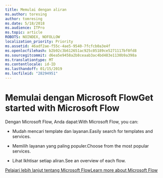 ```yaml
---
title: Memulai dengan aliran
ms.author: toresing
author: tomresing
ms.date: 5/18/2018
ms.audience: ITPro
ms.topic: article
ROBOTS: NOINDEX, NOFOLLOW
localization_priority: Priority
ms.assetid: 46adf2ae-f55c-4ae5-9540-7fcfcb0a3e4f
ms.openlocfilehash: b2b92c3b612651ac925c05189ce5271117bf0fd8
ms.sourcegitcommit: d6ea5e9458a2b8ceaab3ac4bd483e1130b9a398a
ms.translationtype: MT
ms.contentlocale: id-ID
ms.lasthandoff: 01/15/2019
ms.locfileid: "28294951"
---
```

# <a name="get-started-with-microsoft-flow"></a><span data-ttu-id="924de-102">Memulai dengan Microsoft Flow</span><span class="sxs-lookup"><span data-stu-id="924de-102">Get started with Microsoft Flow</span></span>

<span data-ttu-id="924de-103">Dengan Microsoft Flow, Anda dapat:</span><span class="sxs-lookup"><span data-stu-id="924de-103">With Microsoft Flow, you can:</span></span>
  
- <span data-ttu-id="924de-104">Mudah mencari template dan layanan.</span><span class="sxs-lookup"><span data-stu-id="924de-104">Easily search for templates and services.</span></span>
    
- <span data-ttu-id="924de-105">Memilih layanan yang paling populer.</span><span class="sxs-lookup"><span data-stu-id="924de-105">Choose from the most popular services.</span></span>
    
- <span data-ttu-id="924de-106">Lihat Ikhtisar setiap aliran.</span><span class="sxs-lookup"><span data-stu-id="924de-106">See an overview of each flow.</span></span>
    
[<span data-ttu-id="924de-107">Pelajari lebih lanjut tentang Microsoft Flow</span><span class="sxs-lookup"><span data-stu-id="924de-107">Learn more about Microsoft Flow</span></span>](https://go.microsoft.com/fwlink/?linkid=874446)
  

